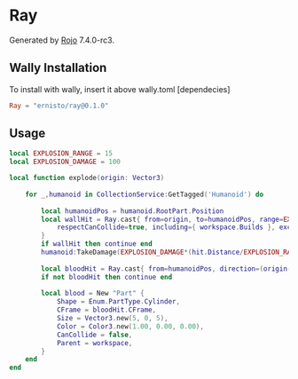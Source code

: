 # Ray
Generated by [Rojo](https://github.com/rojo-rbx/rojo) 7.4.0-rc3.

## Wally Installation
To install with wally, insert it above wally.toml [dependecies]
```toml
Ray = "ernisto/ray@0.1.0"
```

## Usage
```lua
local EXPLOSION_RANGE = 15
local EXPLOSION_DAMAGE = 100

local function explode(origin: Vector3)
    
    for _,humanoid in CollectionService:GetTagged('Humanoid') do
        
        local humanoidPos = humanoid.RootPart.Position
        local wallHit = Ray.cast{ from=origin, to=humanoidPos, range=EXPLOSION_RANGE,
            respectCanCollide=true, including={ workspace.Builds }, excluding={ workspace.Builds.Windows }
        }
        if wallHit then continue end
        humanoid:TakeDamage(EXPLOSION_DAMAGE*(hit.Distance/EXPLOSION_RANGE))
        
        local bloodHit = Ray.cast{ from=humanoidPos, direction=(origin-humanoidPos), range=hit.Distance }
        if not bloodHit then continue end
        
        local blood = New "Part" {
            Shape = Enum.PartType.Cylinder,
            CFrame = bloodHit.CFrame,
            Size = Vector3.new(5, 0, 5),
            Color = Color3.new(1.00, 0.00, 0.00),
            CanCollide = false,
            Parent = workspace,
        }
    end
end
```